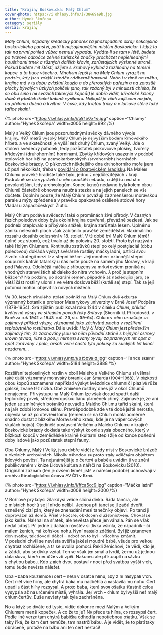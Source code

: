 ```yaml
---
title: "Krajiny Boskovicka: Malý Chlum"
cover-photo: https://i.ohlasy.info/i/38669a9b.jpg
author: Hynek Skořepa
category: seriály
serial: krajiny
---
```


*Malý Chlum, nápadný svědecký pahorek na jihozápadním okraji někdejšího boskovického panství, patří k nejzajímavějším místům Boskovicka. I když to tak na první pohled vůbec nemusí vypadat. Vydáte-li se tam v létě, budete po tvarové odbočce zelené turistické značky procházet nepřehlednými houštinami trnek a různých dalších křovin, zarůstajících výslunné stráně. Pokud budete mít štěstí, užijete si kruhový výhled z rozhledny na temeni kopce, a to bude všechno. Mnohem lepší je na Malý Chlum vyrazit na podzim, kdy jsou zdejší listnáče nádherně barevné. Nebo i v zimě na sněhu, krajina má v tu dobu zvláštní kouzlo a do přerostlých pařezin a na zarostlé plochy bývalých úzkých políček (ano, tak vzácný byl v minulosti chleba, že se obilí selo i na svazích takových kopců!) je dobře vidět, křivolaké kmeny dubů či ptačích třešní krásně vyniknou. Nejlepší je však zajít sem na jaře, na přelomu dubna a května. V čase, kdy kvetou trnky a v lomové stěně také tařice skalní.*

{% photo src="https://i.ohlasy.info/i/a81b0b4e.jpg" caption="Chlumy" author="Hynek Skořepa" width=3005 height=992 /%}

Malý a Velký Chlum jsou pozoruhodnými svědky dávného vývoje krajiny. 487 metrů vysoký Malý Chlum je nejvyšším bodem Krhovského hřbetu a ve skutečnosti je vyšší než druhý Chlum, zvaný Velký. Jde o stolový svědecký pahorek, tedy pozůstatek pískovcové plošiny, tvořený křídovými (druhohorními) horninami. Zbytky křídových usazenin v podobě stolových hor leží na permokarbonských (prvohorních) horninách Boskovické brázdy. O pískovcích někdejšího dna druhohorního moře jsem už psal několikrát, třeba v [povídání o Opatovickém hradisku](https://ohlasy.info/clanky/2017/07/hradisko-opatovice.html). Na Malém Chlumu pravěké hradiště také bylo, jedno z nejdůležitějších v kraji. Podrobně se do vyprávění o něm pouštět nebudu, raději to nechám povolanějším, tedy archeologům. Konec konců nedávno byla kolem obou Chlumů částečně obnovena naučná stezka a na jejích panelech se vše dočtete. Doplním pouze, že Malý Chlum považuji za zmenšenou moravskou paralelu mýty opředené a v pravěku opakovaně osídlené stolové hory Vladař u západočeských Žlutic.

Malý Chlum podává svědectví také o proměnách živé přírody. V časných fázích poledové doby byla okolní krajina otevřená, převážně bezlesá. Jak se podnebí oteplovalo a přibývalo srážek, krajina zarůstala lesem. Úplnému zániku nelesních ploch však zabránilo pravěké zemědělství. Maximálního rozsahu dosáhlo odlesnění v 18. století. V té době byl Malý Chlum téměř úplně bez stromů, což trvalo až do poloviny 20. století. Proto byl nazýván také Holým Chlumem. Kontinuitu ostrůvků stepí po celý postglaciál (dobu poledovou) dokládá výskyt svérázné rostliny máčky ladní, patřící svou životní strategií mezi tzv. stepní běžce. Její mnohem vzácnější stepní souputník katrán tatarský u nás roste pouze na samém jihu Moravy, v kraji pod Pálavou. Odolnější máčka z příbuzenstva mrkví ovšem proniká na vhodných stanovištích až daleko do nitra vrchovin. A proč je stepním běžcem? Na podzim, po dozrání semen, případně až následující jaro, se větší část rostliny ulomí a ve větru doslova běží (kutálí se) stepí. Tak se její potomci mohou objevit na nových místech.

Ve 30. letech minulého století podnikl na Malý Chlum dvě exkurze významný botanik a profesor Masarykovy univerzity v Brně Josef Podpěra (1878–1954). Svá zjištění publikoval roku 1944 v článku *Chlum, příklad květenné výspy ve středním povodí řeky Svitavy* (Sborník kl. Přírodověd. v Brně za rok 1942 a 1943, roč. 25, str. 59-64). Chlum v něm označuje za *zajímavý příklad výspy, významné jako záchytná plocha v rozšíření teplobytného rostlinstva*. Dále uvádí: *Holý či Malý Chlum jest především zajímavý tím, že zachovány jsou na něm původní stráně s hojnými ostrovy křovin (svída, růže a pod.); mírnější svahy bývají za příznivých let opět a opět zorávány v pole, avšak velmi často tyto pokusy za suchých let končí nezdarem…*

{% photo src="https://i.ohlasy.info/i/815b9a1d.jpg" caption="Tařice skalní" author="Hynek Skořepa" width=5184 height=3888 /%}

Rozšíření teplomilných rostlin v okolí Malého a Velkého Chlumu si všímal také další významný moravský botanik Jan Šmarda (1904–1968). V blízkosti obou kopců zaznamenal například výskyt hvězdnice chlumní či plazivé růže galské, zvané též nízká. Obě zmíněné rostliny dnes již v okolí Chlumů nenajdeme. Při výstupu na Malý Chlum lze však dosud spatřit další teplomilný prvek, středoevropskou liánu plamének přímý. Zajímavé je, že ani jeden ze zmíněných botaniků neuvádí z Malého Chlumu tařici skalní, která na jaře zdobí lomovou stěnu. Pravděpodobně zde v té době ještě nerostla, objevila se až po otevření lomu (semena se na Chlum mohla poměrně snadno dostat z blízkého Moravského krasu, kde je na vápencových skalách hojná). Ojedinělé postavení Velkého a Malého Chlumu v krajině Boskovické brázdy dokládá také výskyt kolonie sysla obecného, který v blízkosti kopců v zemědělské krajině (kulturní stepi) žije od konce poslední doby ledové jako pozůstatek stepní fauny.

Oba Chlumy, Malý i Velký, jsou dobře vidět z řady míst v Boskovické brázdě a okolních vrchovinách. Nikoliv náhodou se proto staly vděčným objektem lidových pověstí. Ta nejznámější je o čertovi a babě a uvádím ji ve znění publikovaném v knize Lidová kultura a nářečí na Boskovicku (2010). Originální záznam (ten je ovšem téměř jistě v nářeční podobě) uchovávají v archivu Etnologického ústavu AV ČR v Brně.

{% photo src="https://i.ohlasy.info/i/ffca5dc9.jpg" caption="Máčka ladní" author="Hynek Skořepa" width=3008 height=2000 /%}

V Bořitově prý kdysi žila kdysi velice sličná dívka. Ráda tančila, ale z místních hochů se jí nikdo nelíbil. Jednou při tanci se jí začal dvořit vznešený cizí pán, který se znenadání mezi tanečníky objevil. Po tanci ji doprovázel až domů. Přijel v kočáře, obklopen služebnictvem. Choval se jako kníže. Naléhal na sňatek, ale nevěsta přece jen váhala. Pán se však nedal odbýt. Při jedné z dalších návštěv si dívka všimla, že nápadník – či málem ženich, má koňskou nohu. Nyní nastalo zděšení. Byl již ustanoven den svatby, tak dovedl ďábel – neboť on to byl – všechny zmámit. V poslední chvíli se nevěsta svěřila jakési moudré babě, všude pro velkou chytrost rozhlášené, a ta se uvolila pomoci. Řekli ženichovi, že vědí, kdo je, a žádali, aby se dívky vzdal. Ten se však jen smál a tvrdil, že mu už jednou dala slovo, které nemůže vzít zpět. Nakonec ale přistoupil na sázku s chytrou babou. Kdo z nich dvou postaví v noci před svatbou vyšší vrch, tomu bude nevěsta náležet.

Oba – baba kouzelnice i čert – nesli v ošatce hlínu, aby z ní nasypali vrch. Čert měl více hlíny, ale chytrá baba mu nadběhla a nastavila mu nohu. Čert upadl a část hlíny rozsypal. A proto baba, která svou ošatku šťastně celou vysypala až na určeném místě, vyhrála. Její vrch – chlum byl vyšší než malý chlum čertův. Duše nevěsty tak byla zachráněna.

No a když se díváte od Lysic, vidíte dokonce mezi Malým a Velkým Chlumem menší kopeček. A co že to je? No přece ta hlína, co rozsypal čert. Podle jiné verze tam chytrá babička odhodila nepotřebnou ošatku. Však se taky říká, že kam čert nemůže, tam nastrčí bábu. A je vidět, že to platí taky obráceně, protože na bábu ani ten čert nestačí!